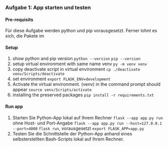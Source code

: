 ### Aufgabe 1: App starten und testen
#### Pre-requisits
Für diese Aufgabe werden python und pip vorausgesetzt. 
Ferner lohnt es sich, die Pakete im 

#### Setup
1. show python and pip version
```python --version```
```pip --version```
2. setup virtual environment with same name venv
```py -m venv venv```
3. copy deactivate script in virtual environment
```cp ./deactivate venv/Scripts/deactivate```
4. set environment
```export FLASK_ENV=development```
5. Activate the virtual environment. (venv) in the command prompt should appear
```source venv/Scripts/activate```
6. installing the preserved packages
```pip install -r requirements.txt```


#### Run app
1. Starten Sie Python-App lokal auf Ihrem Rechner
```flask --app app.py run``` ohne Host- und Port-Angabe
```flask --app app.py run --host=127.0.0.1 --port=4000```
```flask run```, vorausgesetzt ```export FLASK_APP=app.py```
2. Testen Sie die Schnittstelle der Python-App anhand eines selbsterstellten 
Bash-Scripts lokal auf Ihrem Rechner.
